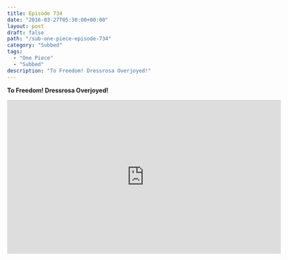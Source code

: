 ```yaml
---
title: Episode 734
date: "2016-03-27T05:30:00+00:00"
layout: post
draft: false
path: "/sub-one-piece-episode-734"
category: "Subbed"
tags:
  - "One Piece"
  - "Subbed"
description: "To Freedom! Dressrosa Overjoyed!"
---
```


**To Freedom! Dressrosa Overjoyed!**

<iframe width="640" height="360" src="https://www.rapidvideo.com/e/G6FRPGNDL9" frameborder="0" marginwidth=0 marginheight=0 scrolling=no allowfullscreen></iframe>

